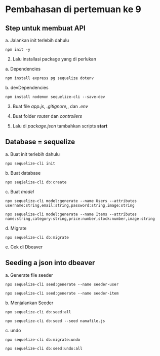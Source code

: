 # Pembahasan di pertemuan ke 9

## Step untuk membuat API

a. Jalankan init terlebih dahulu

    npm init -y

2. Lalu installasi package yang di perlukan

a. Dependencies 

    npm install express pg sequelize dotenv

b. devDependencies

    npm install nodemon sequelize-cli --save-dev

3. Buat file _app.js_, _.gitignore,_, dan _.env_

4. Buat folder _router_ dan _controllers_

5. Lalu di _package.json_ tambahkan scripts **start**

## Database = sequelize

a. Buat init terlebih dahulu

    npx sequelize-cli init

b. Buat database 

    npx seqielize-cli db:create

c. Buat _model_

    npx sequelize-cli model:generate --name Users --attributes username:string,email:string,password:string,image:string

    npx sequelize-cli model:generate --name Items --attributes name:string,category:string,price:number,stock:number,image:string

d. Migrate

    npx sequelize-cli db:migrate

e. Cek di Dbeaver

## Seeding a json into dbeaver

a. Generate file seeder

    npx sequelize-cli seed:generate --name seeder-user

    npx sequelize-cli seed:generate --name seeder-item

b. Menjalankan Seeder

    npx sequelize-cli db:seed:all

    npx sequelize-cli db:seed --seed namafile.js

c. undo

    npx sequelize-cli db:migrate:undo

    npx sequelize-cli db:seed:undo:all